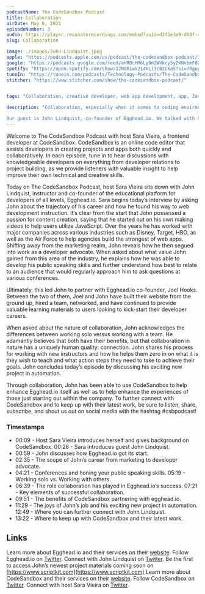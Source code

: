 ```yaml
---
podcastName: The CodeSandbox Podcast
title: Collaboration 
airDate: May 6, 2021
episodeNumber: 3
audio: https://player.resonaterecordings.com/embed?uuid=d2f1e3e9-d60f-41cc-b1b7-38a8253c6ca4&accentColor=13,180,206&backgroundColor=242,242,242
slug: Collaboration

image: ./images/John-Lindquist.jpeg
apple: "https://podcasts.apple.com/us/podcast/the-codesandbox-podcast/id1558498059"
google: "https://podcasts.google.com/feed/aHR0cHM6Ly9mZWVkcy5yZXNvbmF0ZXJlY29yZGluZ3MuY29tL2NvZGVzYW5kYm94LXBvZGNhc3Q"
spotify: "https://open.spotify.com/show/1JNGRiwV214kLi3cBZCKaS?si=7Rgupv6MRPyYWr4iKYTLTw&nd=1"
tuneIn: "https://tunein.com/podcasts/Technology-Podcasts/The-CodeSandbox-Podcast-p1416545/"
stitcher: "https://www.stitcher.com/show/the-codesandbox-podcast/"


tags: "Collaboration, creative developer, web app development, app, JavaScript, open source, learning, technology, public speaking, conference speaker, web developer, web development, networking, marketing, video demo, website building, WebStorm, JetBrains, developer advocate, HTTP, onboarding, customers, learners, teachers, instructors, API, automation, learning materials, educational content, content creation, content creator, keyboard shortcuts"

description: "Collaboration, especially when it comes to coding environments, can be really tricky. How do you make it so that people can work together easily, whether it's asynchronously or in real time? This week on The CodeSandbox Podcast, we're talking to someone who knows all about collaboration. 

Our guest is John Lindquist, co-founder of Egghead.io. We talked with him about how we went from creating video tutorials on YouTube to building the entire platform that is Egghead today. John also shared how he onboards new instructors, collaborates with developers, and gave us a preview of his latest project."
---
```


Welcome to The CodeSandbox Podcast with host Sara Vieira, a frontend developer at CodeSandbox. CodeSandbox is an online code editor that assists developers in creating projects and apps both quickly and collaboratively. In each episode, tune in to hear discussions with knowledgeable developers on everything from developer relations to project building, as we provide listeners with valuable insight to help improve their own technical and creative skills.

Today on The CodeSandbox Podcast, host Sara Vieira sits down with John Lindquist, instructor and co-founder of the educational platform for developers of all levels, Egghead.io.
Sara begins today’s interview by asking John about the trajectory of his career and how he found his way to web development instruction. It’s clear from the start that John possessed a passion for content creation, saying that he started out on his own making videos to help users utilize JavaScript. Over the years he has worked with major companies across various industries such as Disney, Target, HBO, as well as the Air Force to help agencies build the strongest of web apps. Shifting away from the marketing realm, John reveals how he then segued into work as a developer advocate. When asked about what value John gained from this area of the industry, he explains how he was able to develop his public speaking skills and further understand how best to relate to an audience that would regularly approach him to ask questions at various conferences.

Ultimately, this led John to partner with Egghead.io co-founder, Joel Hooks. Between the two of them, Joel and John have built their website from the ground up, hired a team, networked, and have continued to provide valuable learning materials to users looking to kick-start their developer careers.

When asked about the nature of collaboration, John acknowledges the differences between working solo versus working with a team. He adamantly believes that both have their benefits, but that collaboration in nature has a uniquely human quality: connection. John shares his process for working with new instructors and how he helps them zero in on what it is they wish to teach and what action steps they need to take to achieve their goals. John concludes today’s episode by discussing his exciting new project in automation.

Through collaboration, John has been able to use CodeSandbox to help enhance Egghead.io itself as well as to help enhance the experiences of those just starting out within the company. To
further connect with CodeSandbox and to keep up with their latest work, be sure to listen, share, subscribe, and shout us out on social media with the hashtag #csbpodcast!


### Timestamps
- 00:09 - Host Sara Vieira introduces herself and gives background on CodeSandbox. 00:26 - Sara introduces guest John Lindquist.
- 00:59 - John discusses how Egghead.io got its start.
- 02:35 - The scope of John’s career from marketing to developer advocate.
- 04:21 - Conferences and honing your public speaking skills. 05:19 - Working solo vs. Working with others.
- 06:39 - The role collaboration has played in Egghead.io’s success. 07:21 - Key elements of successful collaboration.
- 09:51 - The benefits of CodeSandbox partnering with egghead.io.
- 11:29 - The joys of John’s job and his exciting new project in automation. 12:49 - Where you can further connect with John Lindquist.
- 13:22 - Where to keep up with CodeSandbox and their latest work.

## Links
Learn more about Egghead.io and their services on their [website](https://egghead.io).
Follow Egghead.io on [Twitter](https://twitter.com/eggheadio?ref_src=twsrc%25255Egoogle%25257Ctwcamp%25255Eserp%25257Ctwgr%25255Eauthor).
Connect with John Lindquist on [Twitter](https://twitter.com/johnlindquist?ref_src=twsrc%25255Egoogle%25257Ctwcamp%25255Eserp%25257Ctwgr%25255Eauthor).
Be the first to access John’s newest project materials coming soon on [https://www.scriptkit.com](https://www.scriptkit.com) Learn more about CodeSandbox and their services on their [website](https://codesandbox.io).
Follow CodeSandbox on [Twitter](https://twitter.com/codesandbox?lang=en).
Connect with host Sara Vieira on [Twitter](https://twitter.com/NikkitaFTW).
